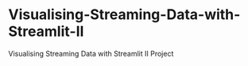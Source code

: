 # Visualising-Streaming-Data-with-Streamlit-II
Visualising Streaming Data with Streamlit II Project
